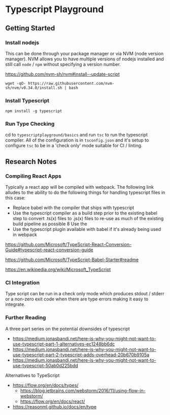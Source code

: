 # Typescript Playground

## Getting Started

### Install nodejs

This can be done through your package manager or via NVM (node version manager).
NVM allows you to have multiple versions of nodejs installed and still call `node` / `npm`
without specifying a version number.

https://github.com/nvm-sh/nvm#install--update-script

`wget -qO- https://raw.githubusercontent.com/nvm-sh/nvm/v0.34.0/install.sh | bash`

### Install Typescript

`npm install -g typescript`

### Run Type Checking

cd to `typescriptplayground/basics` and run `tsc` to run the typescript compiler.
All of the configuration is in `tsconfig.json` and it's setup to configure `tsc` to be in a 'check only' mode suitable for CI / linting.


## Research Notes 

### Compiling React Apps

Typically a react app will be compiled with webpack. The following link alludes to the ability to
do the following things for handling typescript files in this case:

* Replace babel with the compiler that ships with typescript
* Use the typescript compiler as a build step prior to the existing babel step to convert .ts(x) files to .js(x) 
files to re-use as much of the existing build pipeline as possible
8 Use the
* Use the typescript plugin available with babel if it's already being used in webpack 

https://github.com/Microsoft/TypeScript-React-Conversion-Guide#typescript-react-conversion-guide

https://github.com/Microsoft/TypeScript-Babel-Starter#readme

https://en.wikipedia.org/wiki/Microsoft_TypeScript

### CI Integration

Type script can be run in a check only mode which produces stdout / stderr or a non-zero
exit code when there are type errors making it easy to integrate.

### Further Reading

A three part series on the potential downsides of typescript

* https://medium.jonasbandi.net/here-is-why-you-might-not-want-to-use-typescript-part-1-alternatives-ec1248bb6dc
* https://medium.jonasbandi.net/here-is-why-you-might-not-want-to-use-typescript-part-2-typescript-adds-overhead-20b670b9105a
* https://medium.jonasbandi.net/here-is-why-you-might-not-want-to-use-typescript-50ab0d225bdd

Alternatives to TypeScript
 
 * https://flow.org/en/docs/types/
    * https://blog.jetbrains.com/webstorm/2016/11/using-flow-in-webstorm/
    * https://flow.org/en/docs/react/
 * https://reasonml.github.io/docs/en/type
